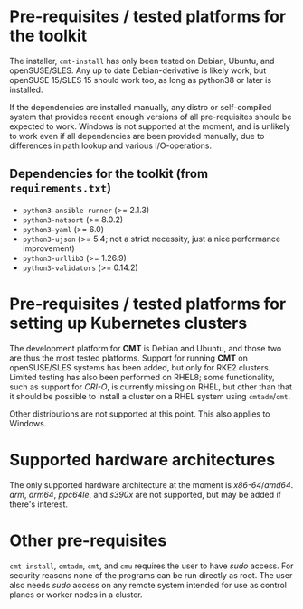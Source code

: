 # Pre-requisites / tested platforms for the toolkit

The installer, `cmt-install` has only been tested on Debian, Ubuntu, and openSUSE/SLES.
Any up to date Debian-derivative is likely work, but openSUSE 15/SLES 15 should work too,
as long as python38 or later is installed.

If the dependencies are installed manually, any distro or self-compiled
system that provides recent enough versions of all pre-requisites should be expected to work.
Windows is not supported at the moment, and is unlikely to work even
if all dependencies are been provided manually, due to differences
in path lookup and various I/O-operations.

## Dependencies for the toolkit (from `requirements.txt`)

* `python3-ansible-runner` (>= 2.1.3)
* `python3-natsort` (>= 8.0.2)
* `python3-yaml` (>= 6.0)
* `python3-ujson` (>= 5.4; not a strict necessity, just a nice performance improvement)
* `python3-urllib3` (>= 1.26.9)
* `python3-validators` (>= 0.14.2)

# Pre-requisites / tested platforms for setting up Kubernetes clusters

The development platform for __CMT__ is Debian and Ubuntu, and those two are thus the most tested platforms.
Support for running __CMT__ on openSUSE/SLES systems has been added, but only for RKE2 clusters.
Limited testing has also been performed on RHEL8; some functionality, such as support for _CRI-O_,
is currently missing on RHEL, but other than that it should be possible to install a cluster on a RHEL system using `cmtadm`/`cmt`.

Other distributions are not supported at this point. This also applies to Windows.

# Supported hardware architectures

The only supported hardware architecture at the moment is _x86-64_/_amd64_.
_arm_, _arm64_, _ppc64le_, and _s390x_ are not supported, but may be added if there's interest.

# Other pre-requisites

`cmt-install`, `cmtadm`, `cmt`, and `cmu` requires the user to have _sudo_ access.
For security reasons none of the programs can be run directly as root.
The user also needs _sudo_ access on any remote system intended for use as control planes or worker nodes in a cluster.

